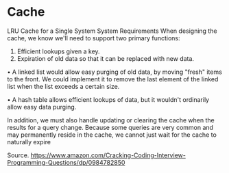 # Cache
LRU Cache for a Single System
System Requirements
When designing the cache, we know we'll need to support two primary functions:

1) Efficient lookups given a key.
2) Expiration of old data so that it can be replaced with new data.

• A linked list would allow easy purging of old data, by moving "fresh" items to the front. We could implement
it to remove the last element of the linked list when the list exceeds a certain size.

• A hash table allows efficient lookups of data, but it wouldn't ordinarily allow easy data purging.

In addition, we must also handle updating or clearing the cache when the results for a query change.
Because some queries are very common and may permanently reside in the cache, we cannot just wait for
the cache to naturally expire

Source.  https://www.amazon.com/Cracking-Coding-Interview-Programming-Questions/dp/0984782850
